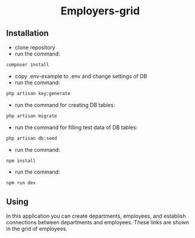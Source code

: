 <h1 align="center">Employers-grid</h1>

## Installation

- clone repository
- run the command:
```sh
composer install
```
- copy .env-example to .env and change settings of DB
- run the command:
```sh
php artisan key:generate
```
- run the command for creating DB tables:
```sh
php artisan migrate
```
- run the command for filling test data of DB tables:
```sh
php artisan db:seed
```
- run the command:
```sh
npm install
```
- run the command:
```sh
npm run dev
```

## Using
In this application you can create departments, employees, and establish connections between departments and employees.
These links are shown in the grid of employees.
